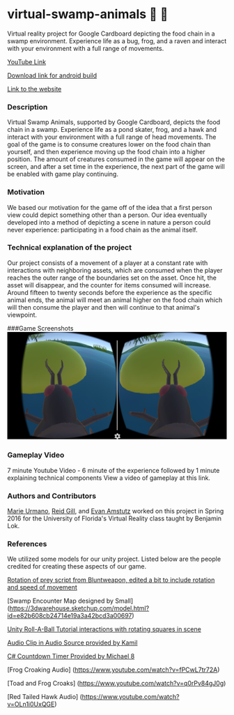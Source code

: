 # virtual-swamp-animals :frog: :bug: 
Virtual reality project for Google Cardboard depicting the food chain in a swamp environment. Experience life as a bug, frog, and a raven and interact with your environment with a full range of movements.

[YouTube Link](https://www.youtube.com/watch?v=8kbuOrPGy1k&feature=youtu.be)

[Download link for android build](https://drive.google.com/file/d/0B0Uky3-5Lr3pTlRVVi1JR3BaSlE/view)

[Link to the website](http://virtualrealitygroup.github.io/virtual-swamp-animals/)

### Description
Virtual Swamp Animals, supported by Google Cardboard, depicts the food chain in a swamp. Experience life as a pond skater, frog, and a hawk and interact with your environment with a full range of head movements. The goal of the game is to consume creatures lower on the food chain than yourself, and then experience moving up the food chain into a higher position. The amount of creatures consumed in the game will appear on the screen, and after a set time in the experience, the next part of the game will be enabled with game play continuing.

### Motivation
We based our motivation for the game off of the idea that a first person view could depict something other than a person. Our idea eventually developed into a method of depicting a scene in nature a person could never experience: participating in a food chain as the animal itself.

### Technical explanation of the project
Our project consists of a movement of a player at a constant rate with interactions with neighboring assets, which are consumed when the player reaches the outer range of the boundaries set on the asset. Once hit, the asset will disappear, and the counter for items consumed will increase. Around fifteen to twenty seconds before the experience as the specific animal ends, the animal will meet an animal higher on the food chain which will then consume the player and then will continue to that animal's viewpoint.

###Game Screenshots
![alt text](https://raw.githubusercontent.com/VirtualRealityGroup/virtual-swamp-animals/master/Pictures/stereo.png)

### Gameplay Video
7 minute Youtube Video - 6 minute of the experience followed by 1 minute explaining technical components
View a video of gameplay at this link.


### Authors and Contributors
[Marie Urmano](https://github.com/marieurmano), [Reid Gill](https://github.com/reidgill), and [Evan Amstutz](https://github.com/EvanMAmstutz) worked on this project in Spring 2016 for the University of Florida's Virtual Reality class taught by Benjamin Lok.

### References
We utilized some models for our unity project. Listed below are the people credited for creating these aspects of our game.


[Rotation of prey script from Bluntweapon, edited a bit to include rotation and speed of movement](http://forum.unity3d.com/threads/enemy-circle-movement-pattern.134134/)

[Swamp Encounter Map designed by Small] (https://3dwarehouse.sketchup.com/model.html?id=e82b608cb24714e19a3a42bcd3a00697)

[Unity Roll-A-Ball Tutorial interactions with rotating squares in scene](https://unity3d.com/learn/tutorials/projects/roll-ball-tutorial)

[Audio Clip in Audio Source provided by Kamil](http://answers.unity3d.com/questions/902586/audio-clip-in-audio-source-via-script-c.html)

[C# Countdown Timer Provided by Michael 8](http://answers.unity3d.com/questions/225213/c-countdown-timer.html)

[Frog Croaking Audio] (https://www.youtube.com/watch?v=fPCwL7tr72A)

[Toad and Frog Croaks] (https://www.youtube.com/watch?v=q0rPv84gJ0g)

[Red Tailed Hawk Audio] (https://www.youtube.com/watch?v=OLn1i0UxQGE)
